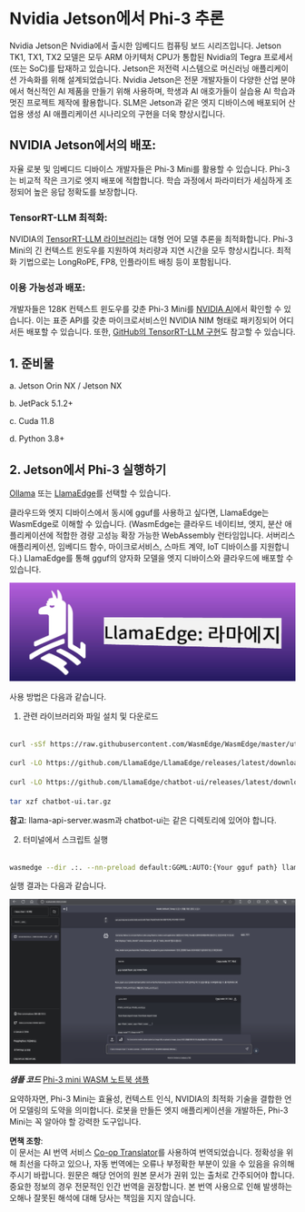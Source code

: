 <!--
CO_OP_TRANSLATOR_METADATA:
{
  "original_hash": "be4101a30d98e95a71d42c276e8bcd37",
  "translation_date": "2025-07-16T20:40:37+00:00",
  "source_file": "md/01.Introduction/03/Jetson_Inference.md",
  "language_code": "ko"
}
-->
# **Nvidia Jetson에서 Phi-3 추론**

Nvidia Jetson은 Nvidia에서 출시한 임베디드 컴퓨팅 보드 시리즈입니다. Jetson TK1, TX1, TX2 모델은 모두 ARM 아키텍처 CPU가 통합된 Nvidia의 Tegra 프로세서(또는 SoC)를 탑재하고 있습니다. Jetson은 저전력 시스템으로 머신러닝 애플리케이션 가속화를 위해 설계되었습니다. Nvidia Jetson은 전문 개발자들이 다양한 산업 분야에서 혁신적인 AI 제품을 만들기 위해 사용하며, 학생과 AI 애호가들이 실습용 AI 학습과 멋진 프로젝트 제작에 활용합니다. SLM은 Jetson과 같은 엣지 디바이스에 배포되어 산업용 생성 AI 애플리케이션 시나리오의 구현을 더욱 향상시킵니다.

## NVIDIA Jetson에서의 배포:
자율 로봇 및 임베디드 디바이스 개발자들은 Phi-3 Mini를 활용할 수 있습니다. Phi-3는 비교적 작은 크기로 엣지 배포에 적합합니다. 학습 과정에서 파라미터가 세심하게 조정되어 높은 응답 정확도를 보장합니다.

### TensorRT-LLM 최적화:
NVIDIA의 [TensorRT-LLM 라이브러리](https://github.com/NVIDIA/TensorRT-LLM?WT.mc_id=aiml-138114-kinfeylo)는 대형 언어 모델 추론을 최적화합니다. Phi-3 Mini의 긴 컨텍스트 윈도우를 지원하여 처리량과 지연 시간을 모두 향상시킵니다. 최적화 기법으로는 LongRoPE, FP8, 인플라이트 배칭 등이 포함됩니다.

### 이용 가능성과 배포:
개발자들은 128K 컨텍스트 윈도우를 갖춘 Phi-3 Mini를 [NVIDIA AI](https://www.nvidia.com/en-us/ai-data-science/generative-ai/)에서 확인할 수 있습니다. 이는 표준 API를 갖춘 마이크로서비스인 NVIDIA NIM 형태로 패키징되어 어디서든 배포할 수 있습니다. 또한, [GitHub의 TensorRT-LLM 구현](https://github.com/NVIDIA/TensorRT-LLM)도 참고할 수 있습니다.

## **1. 준비물**

a. Jetson Orin NX / Jetson NX

b. JetPack 5.1.2+

c. Cuda 11.8

d. Python 3.8+

## **2. Jetson에서 Phi-3 실행하기**

[Ollama](https://ollama.com) 또는 [LlamaEdge](https://llamaedge.com)를 선택할 수 있습니다.

클라우드와 엣지 디바이스에서 동시에 gguf를 사용하고 싶다면, LlamaEdge는 WasmEdge로 이해할 수 있습니다. (WasmEdge는 클라우드 네이티브, 엣지, 분산 애플리케이션에 적합한 경량 고성능 확장 가능한 WebAssembly 런타임입니다. 서버리스 애플리케이션, 임베디드 함수, 마이크로서비스, 스마트 계약, IoT 디바이스를 지원합니다.) LlamaEdge를 통해 gguf의 양자화 모델을 엣지 디바이스와 클라우드에 배포할 수 있습니다.

![llamaedge](../../../../../translated_images/llamaedge.e9d6ff96dff11cf729d0c895601ffb284d46998dd44022f5a3ebd3745c91e7db.ko.jpg)

사용 방법은 다음과 같습니다.

1. 관련 라이브러리와 파일 설치 및 다운로드

```bash

curl -sSf https://raw.githubusercontent.com/WasmEdge/WasmEdge/master/utils/install.sh | bash -s -- --plugin wasi_nn-ggml

curl -LO https://github.com/LlamaEdge/LlamaEdge/releases/latest/download/llama-api-server.wasm

curl -LO https://github.com/LlamaEdge/chatbot-ui/releases/latest/download/chatbot-ui.tar.gz

tar xzf chatbot-ui.tar.gz

```

**참고**: llama-api-server.wasm과 chatbot-ui는 같은 디렉토리에 있어야 합니다.

2. 터미널에서 스크립트 실행

```bash

wasmedge --dir .:. --nn-preload default:GGML:AUTO:{Your gguf path} llama-api-server.wasm -p phi-3-chat

```

실행 결과는 다음과 같습니다.

![llamaedgerun](../../../../../translated_images/llamaedgerun.bed921516c9a821cf23486eee46e18241c442f862976040c2681b36b905125a6.ko.png)

***샘플 코드*** [Phi-3 mini WASM 노트북 샘플](https://github.com/Azure-Samples/Phi-3MiniSamples/tree/main/wasm)

요약하자면, Phi-3 Mini는 효율성, 컨텍스트 인식, NVIDIA의 최적화 기술을 결합한 언어 모델링의 도약을 의미합니다. 로봇을 만들든 엣지 애플리케이션을 개발하든, Phi-3 Mini는 꼭 알아야 할 강력한 도구입니다.

**면책 조항**:  
이 문서는 AI 번역 서비스 [Co-op Translator](https://github.com/Azure/co-op-translator)를 사용하여 번역되었습니다. 정확성을 위해 최선을 다하고 있으나, 자동 번역에는 오류나 부정확한 부분이 있을 수 있음을 유의해 주시기 바랍니다. 원문은 해당 언어의 원본 문서가 권위 있는 출처로 간주되어야 합니다. 중요한 정보의 경우 전문적인 인간 번역을 권장합니다. 본 번역 사용으로 인해 발생하는 오해나 잘못된 해석에 대해 당사는 책임을 지지 않습니다.